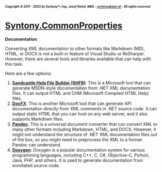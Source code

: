 ##### <sub><sub>Copyright &copy; 2017 - 2023 by Syntony&reg; / Ing. Josef Hahnl, MBA - syntony@aon.at - All rights reserved.</sub></sub>
# [Syntony.CommonProperties](./../README.md)

<a name="documentation"/>**Documentation**

Converting XML documentation to other formats like Markdown (MD), HTML, or DOCX is not a built-in feature of Visual Studio or ReSharper. However, there are several tools and libraries available that can help with this task.

Here are a few options:
1. [**Sandcastle Help File Builder (SHFB)**](https://github.com/EWSoftware/SHFB): This is a Microsoft tool that can generate MSDN-style documentation from .NET XML documentation files. It can output HTML and CHM (Microsoft Compiled HTML Help) files.
2. [**DocFX**](https://dotnet.github.io/docfx/): This is another Microsoft tool that can generate API documentation directly from XML comments in .NET source code. It can output static HTML that you can host on any web server, and it also supports Markdown files.
3. [**Pandoc**](https://pandoc.org/): This is a universal document converter that can convert XML to many other formats including Markdown, HTML, and DOCX. However, it might not understand the structure of .NET XML documentation files out of the box, so you might need to preprocess the XML to a format Pandoc can understand.
4. [**Doxygen**](https://www.doxygen.nl/): Doxygen is a popular documentation system for various programming languages, including C++, C, C#, Objective-C, Python, Java, PHP, and others. It is used to generate documentation from annotated source code.

